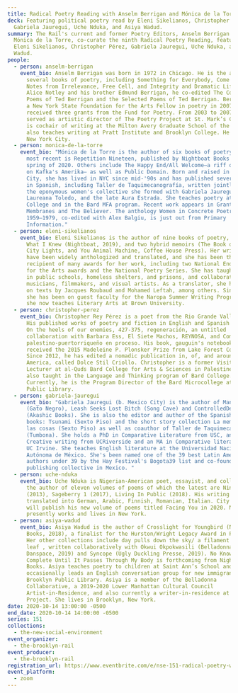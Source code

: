 ```yaml
---
title: Radical Poetry Reading with Anselm Berrigan and Mónica de la Torre
deck: Featuring political poetry read by Eleni Sikelianos, Christopher Pérez,
  Gabriela Jauregui, Uche Nduka, and Asiya Wadud.
summary: The Rail's current and former Poetry Editors, Anselm Berrigan and
  Mónica de la Torre, co-curate the ninth Radical Poetry Reading, featuring
  Eleni Sikelianos, Christopher Pérez, Gabriela Jauregui, Uche Nduka, and Asiya
  Wadud.
people:
  - person: anselm-berrigan
    event_bio: Anselm Berrigan was born in 1972 in Chicago. He is the author of
      several books of poetry, including Something for Everybody, Come in Alone,
      Notes from Irrelevance, Free Cell, and Integrity and Dramatic Life. With
      Alice Notley and his brother Edmund Berrigan, he co-edited The Collected
      Poems of Ted Berrigan and the Selected Poems of Ted Berrigan. Berrigan was
      a New York State Foundation for the Arts Fellow in poetry in 2007 and has
      received three grants from the Fund for Poetry. From 2003 to 2007, he
      served as artistic director of The Poetry Project at St. Mark’s Church. He
      is cochair of writing at the Milton Avery Graduate School of the Arts and
      also teaches writing at Pratt Institute and Brooklyn College. He lives in
      New York City.
  - person: monica-de-la-torre
    event_bio: "Mónica de la Torre is the author of six books of poetry of which the
      most recent is Repetition Nineteen, published by Nightboat Books in the
      spring of 2020. Others include The Happy End/All Welcome—a riff on a riff
      on Kafka's Amerika— as well as Public Domain. Born and raised in Mexico
      City, she has lived in NYC since mid-'90s and has published several books
      in Spanish, including Taller de Taquimecanografía, written jointly with
      the eponymous women's collective she formed with Gabriela Jauregui,
      Laureana Toledo, and the late Aura Estrada. She teaches poetry at Brooklyn
      College and in the Bard MFA program. Recent work appears in Granta 151:
      Membranes and The Believer. The anthology Women in Concrete Poetry
      1959–1979, co-edited with Alex Balgiu, is just out from Primary
      Information."
  - person: eleni-sikelianos
    event_bio: Eleni Sikelianos is the author of nine books of poetry, most recently
      What I Knew (Nightboat, 2019), and two hybrid memoirs (The Book of Jon,
      City Lights, and You Animal Machine, Coffee House Press). Her writings
      have been widely anthologized and translated, and she has been the happy
      recipient of many awards for her work, including two National Endowment
      for the Arts awards and the National Poetry Series. She has taught poetry
      in public schools, homeless shelters, and prisons, and collaborated with
      musicians, filmmakers, and visual artists. As a translator, she has worked
      on texts by Jacques Roubaud and Mohamed Leftah, among others. Since 1998,
      she has been on guest faculty for the Naropa Summer Writing Program, and
      she now teaches Literary Arts at Brown University.
  - person: christopher-perez
    event_bio: Christopher Rey Pérez is a poet from the Rio Grande Valley of Texas.
      His published works of poetry and fiction in English and Spanish include
      On the heels of our enemies, 427-375, regeneración, an untitled
      collaboration with Barbara Ess, El Siete Machos, REYNOSA, and Compendio
      palestino-puertorriqueño en proceso. His book, gauguin's notebook,
      received the 2015 Madeleine P. Plonsker Prize from Lake Forest College.
      Since 2012, he has edited a nomadic publication in, of, and around Latin
      America, called Dolce Stil Criollo. Christopher is a former Visiting
      Lecturer at al-Quds Bard College for Arts & Sciences in Palestine. He has
      also taught in the Language and Thinking program of Bard College.
      Currently, he is the Program Director of the Bard Microcollege at Brooklyn
      Public Library.
  - person: gabriela-jauregui
    event_bio: "Gabriela Jauregui (b. Mexico City) is the author of ManyFiestas
      (Gato Negro), Leash Seeks Lost Bitch (Song Cave) and ControlledDecay
      (Akashic Books). She is also the editor and author of the Spanish language
      books: Tsunami (Sexto Piso) and the short story collection La memoria de
      las cosas (Sexto Piso) as well as coauthor of Taller de Taquimecanografía
      (Tumbona). She holds a PhD in Comparative Literature from USC, an MFA in
      Creative writing from UCRiverside and an MA in Comparative literature from
      UC Irvine. She teaches English literature at the Universidad Nacional
      Autónoma de México. She's been named one of the 39 best Latin American
      authors under 39 by the Hay Festival's Bogota39 list and co-founded sur+
      publishing collective in Mexico. "
  - person: uche-nduka
    event_bio: Uche Nduka is Nigerian-American poet, essayist, and collagist. He is
      the author of eleven volumes of poems of which the latest are Nine East
      (2013), Sageberry 1 (2017), Living In Public (2018). His writing has been
      translated into German, Arabic, Finnish, Romanian, Italian. City Lights
      will publish his new volume of poems titled Facing You in 2020. Nduka
      presently works and lives in New York.
  - person: asiya-wadud
    event_bio: Asiya Wadud is the author of Crosslight for Youngbird (Nightboat
      Books, 2018), a finalist for the Hurston/Wright Legacy Award in Poetry.
      Her other collections include day pulls down the sky/ a filament in gold
      leaf , written collaboratively with Okwui Okpokwasili (Belladonna/
      Danspace, 2019) and Syncope (Ugly Duckling Presse, 2019). No Knowledge Is
      Complete Until It Passes Through My Body is forthcoming from Nightboat
      Books. Asiya teaches poetry to children at Saint Ann’s School and
      occasionally leads an English conversation group for new immigrants at the
      Brooklyn Public Library. Asiya is a member of the Belladonna
      Collaborative, a 2019-2020 Lower Manhattan Cultural Council
      Artist-in-Residence, and also currently a writer-in-residence at Danspace
      Project. She lives in Brooklyn, New York.
date: 2020-10-14 13:00:00 -0500
end_date: 2020-10-14 14:00:00 -0500
series: 151
collections:
  - the-new-social-environment
event_organizer:
  - the-brooklyn-rail
event_producer:
  - the-brooklyn-rail
registration_url: https://www.eventbrite.com/e/nse-151-radical-poetry-with-anselm-berrigan-and-monica-de-la-torre-tickets-124636349677
event_platform:
  - zoom
---
```

